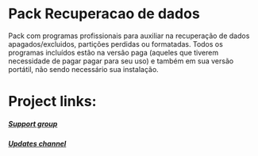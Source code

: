 # Pack Recuperacao de dados

Pack com programas profissionais para auxiliar na recuperação de dados apagados/excluidos, partições perdidas ou formatadas. Todos os programas incluídos estão na versão paga (aqueles que tiverem necessidade de pagar pagar para seu uso) e também em  sua versão portátil, não sendo necessário sua instalação.
##
# Project links:
##### <a href="https://t.me/gruposcriptaio">Support group</a>
##### <a href="https://t.me/scriptaio">Updates channel</a>


<!--count:{"title": "Page views", "url": "https://github.com/gloomycrow/Project_Pack_TI"}-->
